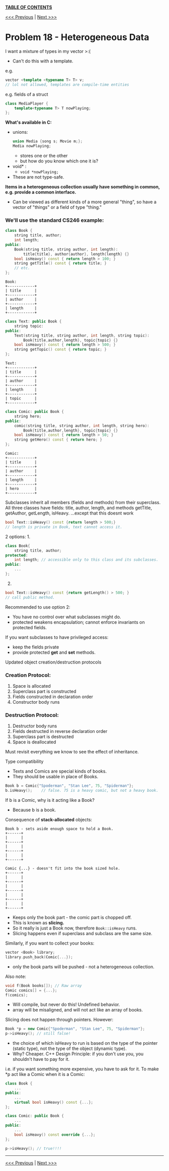 [**TABLE OF CONTENTS**](toc.md)

[<<< Previous](17.md)   \|   [Next >>>](19.md)

Problem 18 - Heterogeneous Data
===============================
I want a mixture of types in my vector >:(
- Can't do this with a template.

e.g.
```c++
vector <template <typename T> T> v;
// lol not allowed, templates are compile-time entities
```

e.g. fields of a struct
```c++
class MediaPlayer {
	template<typename T> T nowPlaying;
};
```

**What's available in C:**
- unions:
	```c++
	union Media {song s; Movie m;};
	Media nowPlaying;
	```
	- stores one or the other
	- but how do you know which one it is?
- void\* :
	- `void *nowPlaying;`
- These are not type-safe.


**Items in a heterogeneous collection usually have something in common, e.g. provide a common interface.**
- Can be viewed as different kinds of a more general "thing", so have a vector of "things" or a field of type "thing."

### We'll use the standard CS246 example:
```c++
class Book {
	string title, author;
	int length;
public:
	Book(string title, string author, int length): 
		title{title}, author{author}, length{length} {}
	bool isHeavy() const { return length > 100; }
	string getTitle() const { return title; }
	// etc.
};
```

```
Book:
+------------+
| title      |
+------------+
| author     |
+------------+
| length     |
+------------+
```

```c++
class Text: public Book {
	string topic:
public:
	Text(string title, string author, int length, string topic):
		Book{title,author,length}, topic{topic} {}
	bool isHeavy() const { return length > 500; }
	string getTopic() const { return topic; }
};
```

```
Text:
+------------+
| title      |
+------------+
| author     |
+------------+
| length     |
+------------+
| topic      |
+------------+
```

```c++
class Comic: public Book {
	string hero;
public:
	comic(string title, string author, int length, string hero):
		Book{title,author,length}, topic{topic} {}
	bool isHeavy() const { return length > 50; }
	string getHero() const { return hero; }
};
```

```
Comic:
+------------+
| title      |
+------------+
| author     |
+------------+
| length     |
+------------+
| hero       |
+------------+
```

Subclasses inherit all members (fields and methods) from their superclass.
All three classes have fields: title, author, length, and methods getTitle, getAuthor, getLength, isHeavy.
...except that this doesnt work
```c++
bool Text::isHeavy() const {return length > 500;}
// length is private in Book, text cannot access it.
```

2 options:
1. 
```c++
class Book{
	string title, author;
protected:
	int length; // accessible only to this class and its subclasses.
public:
	...
};
```

2. 
```c++
bool Text::isHeavy() const {return getLength() > 500; }
// call public method.
```

Recommended to use option 2: 
- You have no control over what subclasses might do.
- protected weakens encapsulation; cannot enforce invariants on protected fields.

If you want subclasses to have privileged access:
- keep the fields private
- provide protected __get__ and __set__ methods.

Updated object creation/destruction protocols
### Creation Protocol:
1. Space is allocated
2. Superclass part is constructed
3. Fields constructed in declaration order
4. Constructor body runs

### Destruction Protocol:
1. Destructor body runs
2. Fields destructed in reverse declaration order
3. Superclass part is destructed
4. Space is deallocated

Must revisit everything we know to see the effect of inheritance.

Type compatibility 
- Texts and Comics are special kinds of books.
- They should be usable in place of Books.
```c++
Book b = Comic{"Spoderman", "Stan Lee", 75, "Spiderman"};
b.isHeavy();	// false. 75 is a heavy comic, but not a heavy book.
```
If b is a Comic, why is it acting like a Book?
- Because b is a book.

Consequence of **stack-allocated** objects:
```
Book b - sets aside enough space to hold a Book.
+------+
|      |
+------+
|      |
+------+
|      |
+------+

Comic {...} - doesn't fit into the book sized hole.
+------+
|      |
+------+
|      |
+------+
|      |
+------+
|      |
+------+
```
- Keeps only the book part - the comic part is chopped off.
- This is known as **slicing.**
- So it really is just a Book now, therefore `Book::isHeavy` runs.
- Slicing happens even if superclass and subclass are the same size.

Similarly, if you want to collect your books:
```c++
vector <Book> library;
library.push_back(Comic{...});
```
- only the book parts will be pushed - not a heterogeneous collection.

Also note:
```c++
void f(Book books[]); // Raw array
Comic comics[] = {...};
f(comics);
```
- Will compile, but never do this! Undefined behavior.
- array will be misaligned, and will not act like an array of books.

Slicing does not happen through pointers. However:
```c++
Book *p = new Comic{"Spoderman", "Stan Lee", 75, "Spiderman"};
p->isHeavy(); // still false!
```
- the choice of which isHeavy to run is based on the type of the pointer (static type), not the type of the object (dynamic type).
- Why? Cheaper. C++ Design Principle: if you don't use you, you shouldn't have to pay for it.

i.e. if you want something more expensive, you have to ask for it.
To make \*p act like a Comic when it is a Comic:
```c++
class Book {
	...
public:
	...
	virtual bool isHeavy() const {...};
};

class Comic: public Book {
	...
public:
	...
	bool isHeavy() const override {...};
};

p->isHeavy(); // true!!!!
```


<hr>

[<<< Previous](17.md)  \|   [Next >>>](19.md)
